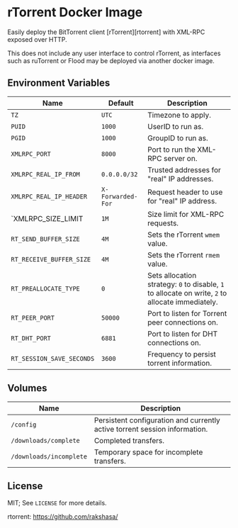 # rTorrent Docker Image

Easily deploy the BitTorrent client [rTorrent][rtorrent] with
XML-RPC exposed over HTTP.

This does not include any user interface to control rTorrent, as
interfaces such as ruTorrent or Flood may be deployed via another
docker image.

## Environment Variables

| Name | Default | Description |
| ---- | ------- | ----------- |
| `TZ` | `UTC` | Timezone to apply. |
| `PUID` | `1000` | UserID to run as. |
| `PGID` | `1000` | GroupID to run as. |
| `XMLRPC_PORT` | `8000` | Port to run the XML-RPC server on. |
| `XMLRPC_REAL_IP_FROM` | `0.0.0.0/32` | Trusted addresses for "real" IP addresses. |
| `XMLRPC_REAL_IP_HEADER` | `X-Forwarded-For` | Request header to use for "real" IP address. |
| `XMLRPC_SIZE_LIMIT | `1M` | Size limit for XML-RPC requests. |
| `RT_SEND_BUFFER_SIZE` | `4M` | Sets the rTorrent `wmem` value. |
| `RT_RECEIVE_BUFFER_SIZE` | `4M` | Sets the rTorrent `rmem` value. |
| `RT_PREALLOCATE_TYPE` | `0` | Sets allocation strategy: `0` to disable, `1` to allocate on write, `2` to allocate immediately. |
| `RT_PEER_PORT` | `50000` | Port to listen for Torrent peer connections on. |
| `RT_DHT_PORT` | `6881` | Port to listen for DHT connections on. |
| `RT_SESSION_SAVE_SECONDS` | `3600` | Frequency to persist torrent information. |

## Volumes

| Name | Description |
| ---- | ----------- |
| `/config` | Persistent configuration and currently active torrent session information. |
| `/downloads/complete` | Completed transfers. |
| `/downloads/incomplete` | Temporary space for incomplete transfers. |

## License

MIT; See `LICENSE` for more details.

rtorrent: https://github.com/rakshasa/